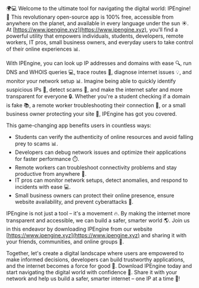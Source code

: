🌍💻 Welcome to the ultimate tool for navigating the digital world: IPEngine! 🚀 This revolutionary open-source app is 100% free, accessible from anywhere on the planet, and available in every language under the sun ☀️. At [https://www.ipengine.xyz](https://www.ipengine.xyz), you'll find a powerful utility that empowers individuals, students, developers, remote workers, IT pros, small business owners, and everyday users to take control of their online experiences 📊.

With IPEngine, you can look up IP addresses and domains with ease 🔍, run DNS and WHOIS queries 💻, trace routes 📍, diagnose internet issues 💡, and monitor your network setup 📊. Imagine being able to quickly identify suspicious IPs 👀, detect scams 🚨, and make the internet safer and more transparent for everyone 🔒. Whether you're a student checking if a domain is fake 📚, a remote worker troubleshooting their connection 🏢, or a small business owner protecting your site 💼, IPEngine has got you covered.

This game-changing app benefits users in countless ways:

* Students can verify the authenticity of online resources and avoid falling prey to scams 📊.
* Developers can debug network issues and optimize their applications for faster performance ⏱️.
* Remote workers can troubleshoot connectivity problems and stay productive from anywhere 🌆.
* IT pros can monitor network setups, detect anomalies, and respond to incidents with ease 💻.
* Small business owners can protect their online presence, ensure website availability, and prevent cyberattacks 💸.

IPEngine is not just a tool – it's a movement 🔥. By making the internet more transparent and accessible, we can build a safer, smarter world 🌎. Join us in this endeavor by downloading IPEngine from our website [https://www.ipengine.xyz](https://www.ipengine.xyz) and sharing it with your friends, communities, and online groups 💬.

Together, let's create a digital landscape where users are empowered to make informed decisions, developers can build trustworthy applications, and the internet becomes a force for good 🌟. Download IPEngine today and start navigating the digital world with confidence 🚀. Share it with your network and help us build a safer, smarter internet – one IP at a time 🔗!